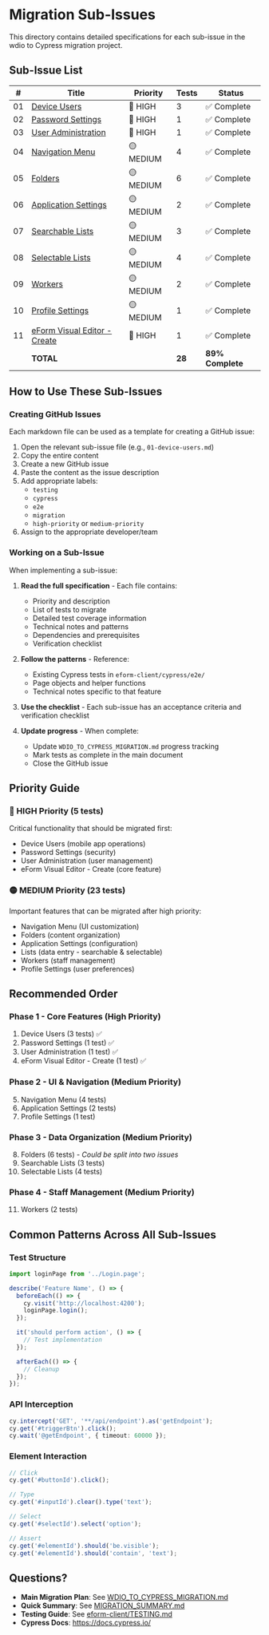 # Migration Sub-Issues

This directory contains detailed specifications for each sub-issue in the wdio to Cypress migration project.

## Sub-Issue List

| # | Title | Priority | Tests | Status |
|---|-------|----------|-------|--------|
| 01 | [Device Users](01-device-users.md) | 🔴 HIGH | 3 | ✅ Complete |
| 02 | [Password Settings](02-password-settings.md) | 🔴 HIGH | 1 | ✅ Complete |
| 03 | [User Administration](03-user-administration.md) | 🔴 HIGH | 1 | ✅ Complete |
| 04 | [Navigation Menu](04-navigation-menu.md) | 🟡 MEDIUM | 4 | ✅ Complete |
| 05 | [Folders](05-folders.md) | 🟡 MEDIUM | 6 | ✅ Complete |
| 06 | [Application Settings](06-application-settings.md) | 🟡 MEDIUM | 2 | ✅ Complete |
| 07 | [Searchable Lists](07-searchable-lists.md) | 🟡 MEDIUM | 3 | ✅ Complete |
| 08 | [Selectable Lists](08-selectable-lists.md) | 🟡 MEDIUM | 4 | ✅ Complete |
| 09 | [Workers](09-workers.md) | 🟡 MEDIUM | 2 | ✅ Complete |
| 10 | [Profile Settings](10-profile-settings.md) | 🟡 MEDIUM | 1 | ✅ Complete |
| 11 | [eForm Visual Editor - Create](11-eform-visual-editor-create.md) | 🔴 HIGH | 1 | ✅ Complete |
| | **TOTAL** | | **28** | **89% Complete** |

## How to Use These Sub-Issues

### Creating GitHub Issues

Each markdown file can be used as a template for creating a GitHub issue:

1. Open the relevant sub-issue file (e.g., `01-device-users.md`)
2. Copy the entire content
3. Create a new GitHub issue
4. Paste the content as the issue description
5. Add appropriate labels:
   - `testing`
   - `cypress`
   - `e2e`
   - `migration`
   - `high-priority` or `medium-priority`
6. Assign to the appropriate developer/team

### Working on a Sub-Issue

When implementing a sub-issue:

1. **Read the full specification** - Each file contains:
   - Priority and description
   - List of tests to migrate
   - Detailed test coverage information
   - Technical notes and patterns
   - Dependencies and prerequisites
   - Verification checklist

2. **Follow the patterns** - Reference:
   - Existing Cypress tests in `eform-client/cypress/e2e/`
   - Page objects and helper functions
   - Technical notes specific to that feature

3. **Use the checklist** - Each sub-issue has an acceptance criteria and verification checklist

4. **Update progress** - When complete:
   - Update `WDIO_TO_CYPRESS_MIGRATION.md` progress tracking
   - Mark tests as complete in the main document
   - Close the GitHub issue

## Priority Guide

### 🔴 HIGH Priority (5 tests)
Critical functionality that should be migrated first:
- Device Users (mobile app operations)
- Password Settings (security)
- User Administration (user management)
- eForm Visual Editor - Create (core feature)

### 🟡 MEDIUM Priority (23 tests)
Important features that can be migrated after high priority:
- Navigation Menu (UI customization)
- Folders (content organization)
- Application Settings (configuration)
- Lists (data entry - searchable & selectable)
- Workers (staff management)
- Profile Settings (user preferences)

## Recommended Order

### Phase 1 - Core Features (High Priority)
1. Device Users (3 tests) ✅
2. Password Settings (1 test) ✅
3. User Administration (1 test) ✅
4. eForm Visual Editor - Create (1 test) ✅

### Phase 2 - UI & Navigation (Medium Priority)
5. Navigation Menu (4 tests)
6. Application Settings (2 tests)
7. Profile Settings (1 test)

### Phase 3 - Data Organization (Medium Priority)
8. Folders (6 tests) - *Could be split into two issues*
9. Searchable Lists (3 tests)
10. Selectable Lists (4 tests)

### Phase 4 - Staff Management (Medium Priority)
11. Workers (2 tests)

## Common Patterns Across All Sub-Issues

### Test Structure
```typescript
import loginPage from '../Login.page';

describe('Feature Name', () => {
  beforeEach(() => {
    cy.visit('http://localhost:4200');
    loginPage.login();
  });

  it('should perform action', () => {
    // Test implementation
  });

  afterEach(() => {
    // Cleanup
  });
});
```

### API Interception
```typescript
cy.intercept('GET', '**/api/endpoint').as('getEndpoint');
cy.get('#triggerBtn').click();
cy.wait('@getEndpoint', { timeout: 60000 });
```

### Element Interaction
```typescript
// Click
cy.get('#buttonId').click();

// Type
cy.get('#inputId').clear().type('text');

// Select
cy.get('#selectId').select('option');

// Assert
cy.get('#elementId').should('be.visible');
cy.get('#elementId').should('contain', 'text');
```

## Questions?

- **Main Migration Plan**: See [WDIO_TO_CYPRESS_MIGRATION.md](../WDIO_TO_CYPRESS_MIGRATION.md)
- **Quick Summary**: See [MIGRATION_SUMMARY.md](../MIGRATION_SUMMARY.md)
- **Testing Guide**: See [eform-client/TESTING.md](../eform-client/TESTING.md)
- **Cypress Docs**: https://docs.cypress.io/
